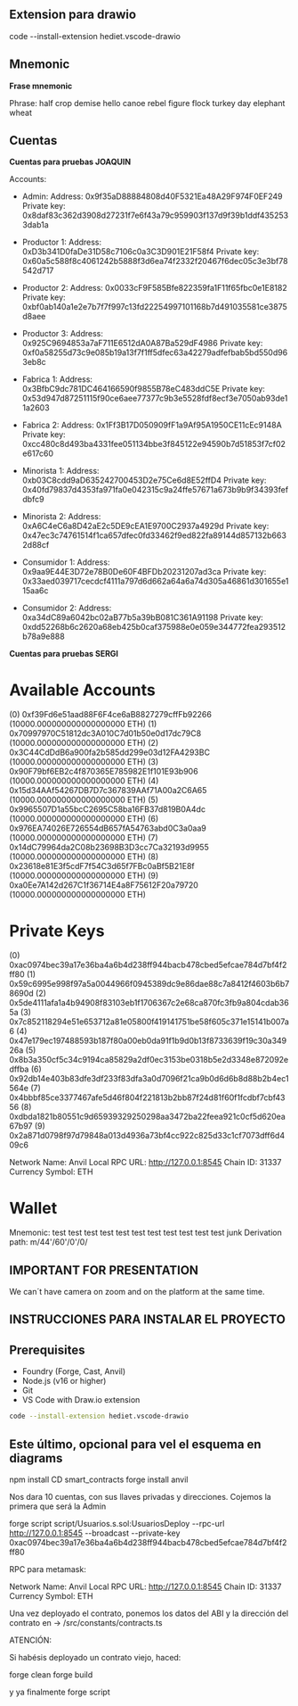 ## Extension para drawio

code --install-extension hediet.vscode-drawio

## Mnemonic

**Frase mnemonic**

Phrase:
half crop demise hello canoe rebel figure flock turkey day elephant wheat

## Cuentas

**Cuentas para pruebas JOAQUIN**

Accounts:
- Admin:
Address:     0x9f35aD88884808d40F5321Ea48A29F974F0EF249
Private key: 0x8daf83c362d3908d27231f7e6f43a79c959903f137d9f39b1ddf4352533dab1a

- Productor 1:
Address:     0xD3b341D0faDe31D58c7106c0a3C3D901E21F58f4
Private key: 0x60a5c588f8c4061242b5888f3d6ea74f2332f20467f6dec05c3e3bf78542d717

- Productor 2:
Address:     0x0033cF9F585Bfe822359fa1F11f65fbc0e1E8182
Private key: 0xbf0ab140a1e2e7b7f7f997c13fd22254997101168b7d491035581ce3875d8aee

- Productor 3:
Address:     0x925C9694853a7aF711E6512dA0A87Ba529dF4986
Private key: 0xf0a58255d73c9e085b19a13f7f1ff5dfec63a42279adfefbab5bd550d963eb8c

- Fabrica 1:
Address:     0x3BfbC9dc781DC464166590f9855B78eC483ddC5E
Private key: 0x53d947d87251115f90ce6aee77377c9b3e5528fdf8ecf3e7050ab93de11a2603

- Fabrica 2:
Address:     0x1Ff3B17D050909fF1a9Af95A1950CE11cEc9148A
Private key: 0xcc480c8d493ba4331fee051134bbe3f845122e94590b7d51853f7cf02e617c60

- Minorista 1:
Address:     0xb03C8cdd9aD635242700453D2e75Ce6d8E52ffD4
Private key: 0x40fd79837d4353fa971fa0e042315c9a24ffe57671a673b9b9f34393fefdbfc9

- Minorista 2:
Address:     0xA6C4eC6a8D42aE2c5DE9cEA1E9700C2937a4929d
Private key: 0x47ec3c74761514f1ca657dfec0fd33462f9ed822fa89144d857132b6632d88cf

- Consumidor 1:
Address:     0x9aa9E44E3D72e78B0De60F4BFDb20231207ad3ca
Private key: 0x33aed039717cecdcf4111a797d6d662a64a6a74d305a46861d301655e115aa6c

- Consumidor 2:
Address:     0xa34dC89a6042bc02aB77b5a39bB081C361A91198
Private key: 0xdd52268b6c2620a68eb425b0caf375988e0e059e344772fea293512b78a9e888


**Cuentas para pruebas SERGI**

Available Accounts
==================

(0) 0xf39Fd6e51aad88F6F4ce6aB8827279cffFb92266 (10000.000000000000000000 ETH)
(1) 0x70997970C51812dc3A010C7d01b50e0d17dc79C8 (10000.000000000000000000 ETH)
(2) 0x3C44CdDdB6a900fa2b585dd299e03d12FA4293BC (10000.000000000000000000 ETH)
(3) 0x90F79bf6EB2c4f870365E785982E1f101E93b906 (10000.000000000000000000 ETH)
(4) 0x15d34AAf54267DB7D7c367839AAf71A00a2C6A65 (10000.000000000000000000 ETH)
(5) 0x9965507D1a55bcC2695C58ba16FB37d819B0A4dc (10000.000000000000000000 ETH)
(6) 0x976EA74026E726554dB657fA54763abd0C3a0aa9 (10000.000000000000000000 ETH)
(7) 0x14dC79964da2C08b23698B3D3cc7Ca32193d9955 (10000.000000000000000000 ETH)
(8) 0x23618e81E3f5cdF7f54C3d65f7FBc0aBf5B21E8f (10000.000000000000000000 ETH)
(9) 0xa0Ee7A142d267C1f36714E4a8F75612F20a79720 (10000.000000000000000000 ETH)

Private Keys
==================

(0) 0xac0974bec39a17e36ba4a6b4d238ff944bacb478cbed5efcae784d7bf4f2ff80
(1) 0x59c6995e998f97a5a0044966f0945389dc9e86dae88c7a8412f4603b6b78690d
(2) 0x5de4111afa1a4b94908f83103eb1f1706367c2e68ca870fc3fb9a804cdab365a
(3) 0x7c852118294e51e653712a81e05800f419141751be58f605c371e15141b007a6
(4) 0x47e179ec197488593b187f80a00eb0da91f1b9d0b13f8733639f19c30a34926a
(5) 0x8b3a350cf5c34c9194ca85829a2df0ec3153be0318b5e2d3348e872092edffba
(6) 0x92db14e403b83dfe3df233f83dfa3a0d7096f21ca9b0d6d6b8d88b2b4ec1564e
(7) 0x4bbbf85ce3377467afe5d46f804f221813b2bb87f24d81f60f1fcdbf7cbf4356
(8) 0xdbda1821b80551c9d65939329250298aa3472ba22feea921c0cf5d620ea67b97
(9) 0x2a871d0798f97d79848a013d4936a73bf4cc922c825d33c1cf7073dff6d409c6

Network Name: Anvil Local
RPC URL: http://127.0.0.1:8545
Chain ID: 31337
Currency Symbol: ETH

Wallet
==================
Mnemonic:          test test test test test test test test test test test junk
Derivation path:   m/44'/60'/0'/0/

## IMPORTANT FOR PRESENTATION
We can´t have camera on zoom and on the platform at the same time.

## INSTRUCCIONES PARA INSTALAR EL PROYECTO

## Prerequisites
- Foundry (Forge, Cast, Anvil)
- Node.js (v16 or higher)
- Git
- VS Code with Draw.io extension
```bash
code --install-extension hediet.vscode-drawio
```
Este último, opcional para vel el esquema en diagrams
--------------------------------------------------------------------------------------------------------------

npm install
CD smart_contracts
forge install
anvil

Nos dara 10 cuentas, con sus llaves privadas y direcciones.
Cojemos la primera que será la Admin

forge script script/Usuarios.s.sol:UsuariosDeploy --rpc-url http://127.0.0.1:8545 --broadcast --private-key 0xac0974bec39a17e36ba4a6b4d238ff944bacb478cbed5efcae784d7bf4f2ff80

RPC para metamask:

Network Name: Anvil Local
RPC URL: http://127.0.0.1:8545
Chain ID: 31337
Currency Symbol: ETH


Una vez deployado el contrato, ponemos los datos del ABI y la dirección del contrato en -> /src/constants/contracts.ts


ATENCIÓN:

Si habésis deployado un contrato viejo, haced:

forge clean
forge build

y ya finalmente forge script